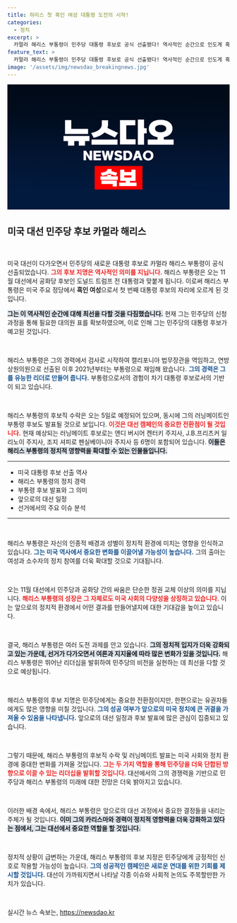```yaml
---
title: 하리스 첫 흑인 여성 대통령 도전의 시작!
categories:
  - 정치
excerpt: >
  카멀라 해리스 부통령이 민주당 대통령 후보로 공식 선출됐다! 역사적인 순간으로 인도계 흑인 여성 최초의 대통령 후보가 되며, 11월 대선에서 도널드 트럼프와 맞붙는다. 5일 후보직 수락 후 러닝메이트 발표도 임박! 클릭해서 자세한 소식을 확인하세요!
feature_text: >
  카멀라 해리스 부통령이 민주당 대통령 후보로 공식 선출됐다! 역사적인 순간으로 인도계 흑인 여성 최초의 대통령 후보가 되며, 11월 대선에서 도널드 트럼프와 맞붙는다. 5일 후보직 수락 후 러닝메이트 발표도 임박! 클릭해서 자세한 소식을 확인하세요!
image: '/assets/img/newsdao_breakingnews.jpg'
---
```


<p><img src="/assets/img/newsdao_breakingnews.jpg" alt="bookingtag 속보" /></p>

<h2 data-ke-size="size26">미국 대선 민주당 후보 카멀라 해리스</h2>

<p data-ke-size="size16">&nbsp;</p>

<p>미국 대선이 다가오면서 민주당의 새로운 대통령 후보로 카멀라 해리스 부통령이 공식 선출되었습니다. <b><span style="color: #ee2323;">그의 후보 지명은 역사적인 의미를 지닙니다.</span></b> 해리스 부통령은 오는 11월 대선에서 공화당 후보인 도널드 트럼프 전 대통령과 맞붙게 됩니다. 이로써 해리스 부통령은 미국 주요 정당에서 <b>흑인 여성</b>으로서 첫 번째 대통령 후보의 자리에 오르게 된 것입니다. </p>

<p><b><span style="background-color: #21538527;">그는 이 역사적인 순간에 대해 최선을 다할 것을 다짐했습니다.</span></b> 현재 그는 민주당의 신청 과정을 통해 필요한 대의원 표를 확보하였으며, 이로 인해 그는 민주당의 대통령 후보가 예고된 것입니다.</p>

<p data-ke-size="size16">&nbsp;</p>

<p>해리스 부통령은 그의 경력에서 검사로 시작하여 캘리포니아 법무장관을 역임하고, 연방 상원의원으로 선출된 이후 2021년부터는 부통령으로 재임해 왔습니다. <b><span style="color: #1a5490;">그의 경력은 그를 유능한 리더로 만들어 줍니다.</span></b> 부통령으로서의 경험이 차기 대통령 후보로서의 기반이 되고 있습니다.</p>

<p data-ke-size="size16">&nbsp;</p>

<p>해리스 부통령의 후보직 수락은 오는 5일로 예정되어 있으며, 동시에 그의 러닝메이트인 부통령 후보도 발표될 것으로 보입니다. <b><span style="color: #ee2323;">이것은 대선 캠페인의 중요한 전환점이 될 것입니다.</span></b> 현재 예상되는 러닝메이트 후보로는 앤디 버시어 켄터키 주지사, J.B.프리츠커 일리노이 주지사, 조지 셔피로 펜실베이니아 주지사 등 6명이 포함되어 있습니다. <b><span style="background-color: #21538527;">이들은 해리스 부통령의 정치적 영향력을 확대할 수 있는 인물들입니다.</span></b></p>

<hr />

<ul>
    <li>미국 대통령 후보 선출 역사</li>
    <li>해리스 부통령의 정치 경력</li>
    <li>부통령 후보 발표와 그 의미</li>
    <li>앞으로의 대선 일정</li>
    <li>선거에서의 주요 이슈 분석</li>
</ul>

<hr />

<p data-ke-size="size16">&nbsp;</p>

<p>해리스 부통령은 자신의 인종적 배경과 성별이 정치적 환경에 미치는 영향을 인식하고 있습니다. <b><span style="color: #1a5490;">그는 미국 역사에서 중요한 변화를 이끌어낼 가능성이 높습니다.</span></b> 그의 출마는 여성과 소수자의 정치 참여를 더욱 확대할 것으로 기대됩니다. </p>

<p data-ke-size="size16">&nbsp;</p>

<p>오는 11월 대선에서 민주당과 공화당 간의 싸움은 단순한 정권 교체 이상의 의미를 지닙니다. <b><span style="color: #ee2323;">해리스 부통령의 성장은 그 자체로도 미국 사회의 다양성을 상징하고 있습니다.</span></b> 이는 앞으로의 정치적 환경에서 어떤 결과를 만들어낼지에 대한 기대감을 높이고 있습니다. </p>

<p data-ke-size="size16">&nbsp;</p>

<p>결국, 해리스 부통령은 여러 도전 과제를 안고 있습니다. <b><span style="background-color: #21538527;">그의 정치적 입지가 더욱 강화되고 있는 가운데, 선거가 다가오면서 여론과 지지율에 따라 많은 변화가 있을 것입니다.</span></b> 해리스 부통령은 뛰어난 리더십을 발휘하여 민주당의 비전을 실현하는 데 최선을 다할 것으로 예상됩니다. </p>

<p data-ke-size="size16">&nbsp;</p>

<p>해리스 부통령의 후보 지명은 민주당에게는 중요한 전환점이지만, 한편으로는 유권자들에게도 많은 영향을 미칠 것입니다. <b><span style="color: #1a5490;">그의 성공 여부가 앞으로의 미국 정치에 큰 귀결을 가져올 수 있음을 나타냅니다.</span></b> 앞으로의 대선 일정과 후보 발표에 많은 관심이 집중되고 있습니다. </p>

<p data-ke-size="size16">&nbsp;</p>

<p>그렇기 때문에, 해리스 부통령의 후보직 수락 및 러닝메이트 발표는 미국 사회와 정치 환경에 중대한 변화를 가져올 것입니다. <b><span style="color: #ee2323;">그는 두 가지 역할을 통해 민주당을 더욱 단합된 방향으로 이끌 수 있는 리더십을 발휘할 것입니다.</span></b> 대선에서의 그의 경쟁력을 기반으로 민주당과 해리스 부통령의 미래에 대한 전망은 더욱 밝아지고 있습니다. </p>

<p data-ke-size="size16">&nbsp;</p>

<p>이러한 배경 속에서, 해리스 부통령은 앞으로의 대선 과정에서 중요한 결정들을 내리는 주체가 될 것입니다. <b><span style="background-color: #21538527;">이미 그의 카리스마와 경력이 정치적 영향력을 더욱 강화하고 있다는 점에서, 그는 대선에서 중요한 역할을 할 것입니다.</span></b> </p>

<p data-ke-size="size16">&nbsp;</p>

<p>정치적 상황이 급변하는 가운데, 해리스 부통령의 후보 지정은 민주당에게 긍정적인 신호로 작용할 가능성이 높습니다. <b><span style="color: #1a5490;">그의 성공적인 캠페인은 새로운 연대를 위한 기회를 제시할 것입니다.</span></b> 대선이 가까워지면서 나타날 각종 이슈와 사회적 논의도 주목할만한 가치가 있습니다. </p>

<p data-ke-size="size16">&nbsp;</p>
실시간 뉴스 속보는, <a href="https://newsdao.kr" rel="dofollow">https://newsdao.kr</a>


